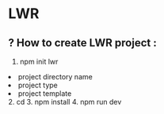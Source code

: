 # LWR

## ? How to create LWR project :
1. npm init lwr
  <li> project directory name </li>
  <li> project type </li>
  <li> project template </li>
2. cd <project-name>
3. npm install
4. npm run dev
